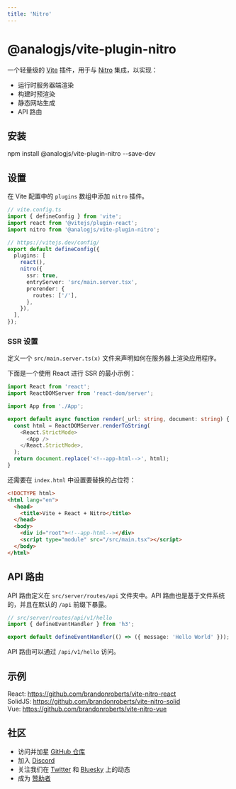 ```yaml
---
title: 'Nitro'
---
```


# @analogjs/vite-plugin-nitro

一个轻量级的 [Vite](https://vite.dev) 插件，用于与 [Nitro](https://nitro.unjs.io) 集成，以实现：

- 运行时服务器端渲染
- 构建时预渲染
- 静态网站生成
- API 路由

## 安装

npm install @analogjs/vite-plugin-nitro --save-dev

## 设置

在 Vite 配置中的 `plugins` 数组中添加 `nitro` 插件。

```ts
// vite.config.ts
import { defineConfig } from 'vite';
import react from '@vitejs/plugin-react';
import nitro from '@analogjs/vite-plugin-nitro';

// https://vitejs.dev/config/
export default defineConfig({
  plugins: [
    react(),
    nitro({
      ssr: true,
      entryServer: 'src/main.server.tsx',
      prerender: {
        routes: ['/'],
      },
    }),
  ],
});
```

### SSR 设置

定义一个 `src/main.server.ts(x)` 文件来声明如何在服务器上渲染应用程序。

下面是一个使用 React 进行 SSR 的最小示例：

```ts
import React from 'react';
import ReactDOMServer from 'react-dom/server';

import App from './App';

export default async function render(_url: string, document: string) {
  const html = ReactDOMServer.renderToString(
    <React.StrictMode>
      <App />
    </React.StrictMode>,
  );
  return document.replace('<!--app-html-->', html);
}
```

还需要在 `index.html` 中设置要替换的占位符：

```html
<!DOCTYPE html>
<html lang="en">
  <head>
    <title>Vite + React + Nitro</title>
  </head>
  <body>
    <div id="root"><!--app-html--></div>
    <script type="module" src="/src/main.tsx"></script>
  </body>
</html>
```

## API 路由

API 路由定义在 `src/server/routes/api` 文件夹中。API 路由也是基于文件系统的，并且在默认的 `/api` 前缀下暴露。

```ts
// src/server/routes/api/v1/hello
import { defineEventHandler } from 'h3';

export default defineEventHandler(() => ({ message: 'Hello World' }));
```

API 路由可以通过 `/api/v1/hello` 访问。

## 示例

React: https://github.com/brandonroberts/vite-nitro-react \
SolidJS: https://github.com/brandonroberts/vite-nitro-solid \
Vue: https://github.com/brandonroberts/vite-nitro-vue

## 社区

- 访问并加星 [GitHub 仓库](https://github.com/analogjs/analog)
- 加入 [Discord](https://chat.analogjs.org)
- 关注我们在 [Twitter](https://twitter.com/analogjs) 和 [Bluesky](https://bsky.app/profile/analogjs.org) 上的动态
- 成为 [赞助者](https://github.com/sponsors/brandonroberts)
